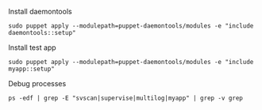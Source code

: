 Install daemontools

`sudo puppet apply --modulepath=puppet-daemontools/modules -e "include daemontools::setup"`

Install test app

`sudo puppet apply --modulepath=puppet-daemontools/modules -e "include myapp::setup"`

Debug processes

`ps -edf | grep -E "svscan|supervise|multilog|myapp" | grep -v grep`
